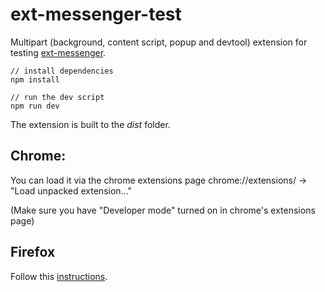 # ext-messenger-test

Multipart (background, content script, popup and devtool) extension for testing [ext-messenger](https://github.com/asimen1/ext-messenger).

    // install dependencies
    npm install

    // run the dev script
    npm run dev

The extension is built to the _dist_ folder. 

## Chrome:
You can load it via the chrome extensions page chrome://extensions/ -> "Load unpacked extension..."

(Make sure you have "Developer mode" turned on in chrome's extensions page)

## Firefox
Follow this [instructions](https://developer.mozilla.org/en-US/docs/Mozilla/Add-ons/WebExtensions/Temporary_Installation_in_Firefox).
